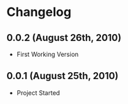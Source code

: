 # Changelog
## 0.0.2 (August 26th, 2010)
* First Working Version
## 0.0.1 (August 25th, 2010)
* Project Started